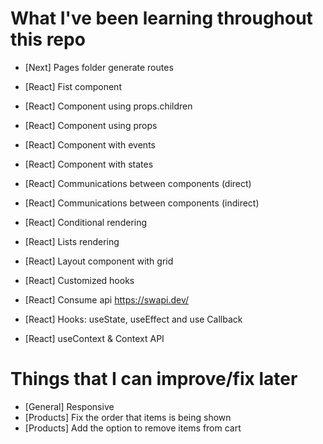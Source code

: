 # What I've been learning throughout this repo

- [Next] Pages folder generate routes
- [React] Fist component
- [React] Component using props.children
- [React] Component using props
- [React] Component with events

- [React] Component with states
- [React] Communications between components (direct)
- [React] Communications between components (indirect)

- [React] Conditional rendering
- [React] Lists rendering

- [React] Layout component with grid
- [React] Customized hooks
- [React] Consume api https://swapi.dev/

- [React] Hooks: useState, useEffect and use Callback

- [React] useContext & Context API

# Things that I can improve/fix later

- [General] Responsive
- [Products] Fix the order that items is being shown
- [Products] Add the option to remove items from cart
